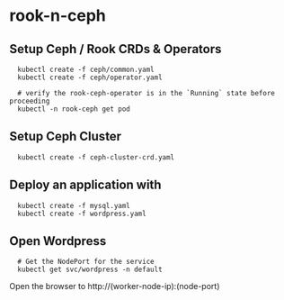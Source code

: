 # rook-n-ceph

## Setup Ceph / Rook CRDs & Operators

```shell script
  kubectl create -f ceph/common.yaml
  kubectl create -f ceph/operator.yaml
```

```shell script
  # verify the rook-ceph-operator is in the `Running` state before proceeding
  kubectl -n rook-ceph get pod
```

## Setup Ceph Cluster

```shell script
  kubectl create -f ceph-cluster-crd.yaml
```

## Deploy an application with

```shell script
  kubectl create -f mysql.yaml
  kubectl create -f wordpress.yaml

```

## Open Wordpress

```shell script
  # Get the NodePort for the service
  kubectl get svc/wordpress -n default

```

Open the browser to http://(worker-node-ip):(node-port)

